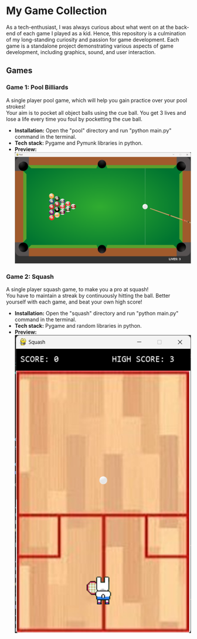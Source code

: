 # My Game Collection
As a tech-enthusiast, I was always curious about what went on at the back-end of each game I played as a kid. 
Hence, this repository is a culmination of my long-standing curiosity and passion for game development.
Each game is a standalone project demonstrating various aspects of game development, including graphics, sound, and user interaction.

## Games

### Game 1: Pool Billiards
A single player pool game, which will help you gain practice over your pool strokes!<br>
Your aim is to pocket all object balls using the cue ball. You get 3 lives and lose a life every time you foul by pocketting the cue ball.<br>
- <b>Installation:</b> Open the "pool" directory and run "python main.py" command in the terminal.<br>
- <b>Tech stack:</b> Pygame and Pymunk libraries in python.<br>
- <b>Preview:</b><br>
![pool](./images/pool_preview.png)

### Game 2: Squash
A single player squash game, to make you a pro at squash!<br>
You have to maintain a streak by continuously hitting the ball. Better yourself with each game, and beat your own high score!<br>
- <b>Installation:</b> Open the "squash" directory and run "python main.py" command in the terminal.<br>
- <b>Tech stack:</b> Pygame and random libraries in python.<br>
- <b>Preview:</b><br>
![squash](./images/squash_preview.png)

